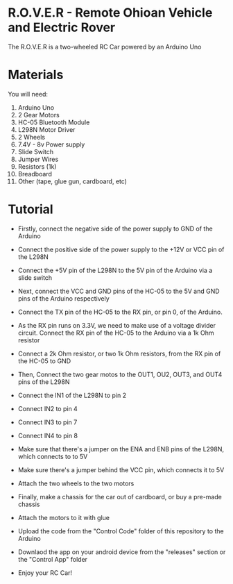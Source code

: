 # R.O.V.E.R - Remote Ohioan Vehicle and Electric Rover

The R.O.V.E.R is a two-wheeled RC Car powered by an Arduino Uno

# Materials

You will need:
1. Arduino Uno
2. 2 Gear Motors
3. HC-05 Bluetooth Module
4. L298N Motor Driver
5. 2 Wheels
6. 7.4V - 8v Power supply
7. Slide Switch
8. Jumper Wires
9. Resistors (1k)
10. Breadboard
11. Other (tape, glue gun, cardboard, etc)

# Tutorial

- Firstly, connect the negative side of the power supply to GND of the Arduino
- Connect the positive side of the power supply to the +12V or VCC pin of the L298N
- Connect the +5V pin of the L298N to the 5V pin of the Arduino via a slide switch

- Next, connect the VCC and GND pins of the HC-05 to the 5V and GND pins of the Arduino respectively
- Connect the TX pin of the HC-05 to the RX pin, or pin 0, of the Arduino.
- As the RX pin runs on 3.3V, we need to make use of a voltage divider circuit. Connect the RX pin of the HC-05 to the Arduino via a 1k Ohm resistor
- Connect a 2k Ohm resistor, or two 1k Ohm resistors, from the RX pin of the HC-05 to GND

- Then, Connect the two gear motos to the OUT1, OU2, OUT3, and OUT4 pins of the L298N
- Connect the IN1 of the L298N to pin 2
- Connect IN2 to pin 4
- Connect IN3 to pin 7
- Connect IN4 to pin 8
- Make sure that there's a jumper on the ENA and ENB pins of the L298N, which connects to to 5V
- Make sure there's a jumper behind the VCC pin, which connects it to 5V
- Attach the two wheels to the two motors

- Finally, make a chassis for the car out of cardboard, or buy a pre-made chassis
- Attach the motors to it with glue
- Upload the code from the "Control Code" folder of this repository to the Arduino
- Downlaod the app on your android device from the "releases" section or the "Control App" folder
- Enjoy your RC Car!
